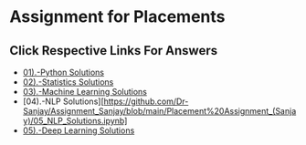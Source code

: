 # Assignment for Placements 
## Click Respective Links For Answers
- [01).-Python Solutions](https://github.com/Dr-Sanjay/Assignment_Sanjay/blob/main/Placement%20Assignment_(Sanjay)/Python_Solutions.ipynb)
- [02).-Statistics Solutions](https://github.com/Dr-Sanjay/Assignment_Sanjay/blob/main/Placement%20Assignment_(Sanjay)/Statistics_Solutions.ipynb)
- [03).-Machine Learning Solutions]("Sanajy")
- [04).-NLP Solutions][https://github.com/Dr-Sanjay/Assignment_Sanjay/blob/main/Placement%20Assignment_(Sanjay)/05_NLP_Solutions.ipynb]
- [05).-Deep Learning Solutions](https://github.com/Dr-Sanjay/Assignment_Sanjay/blob/main/Placement%20Assignment_(Sanjay)/Statistics.ipynb)
